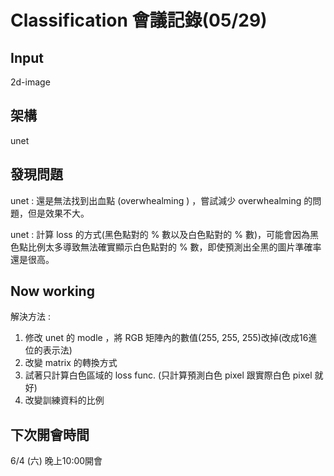 # Classification 會議記錄(05/29)

## Input

2d-image

## 架構

unet

## 發現問題

unet : 還是無法找到出血點 (overwhealming ) ，嘗試減少 overwhealming 的問題，但是效果不大。

unet : 計算 loss 的方式(黑色點對的 % 數以及白色點對的 % 數)，可能會因為黑色點比例太多導致無法確實顯示白色點對的 % 數，即使預測出全黑的圖片準確率還是很高。

## Now working

解決方法 :

1. 修改 unet 的 modle ，將 RGB 矩陣內的數值(255, 255, 255)改掉(改成16進位的表示法)
2. 改變 matrix 的轉換方式
3. 試著只計算白色區域的 loss func. (只計算預測白色 pixel 跟實際白色 pixel 就好)
4. 改變訓練資料的比例

## 下次開會時間

6/4 (六) 晚上10:00開會